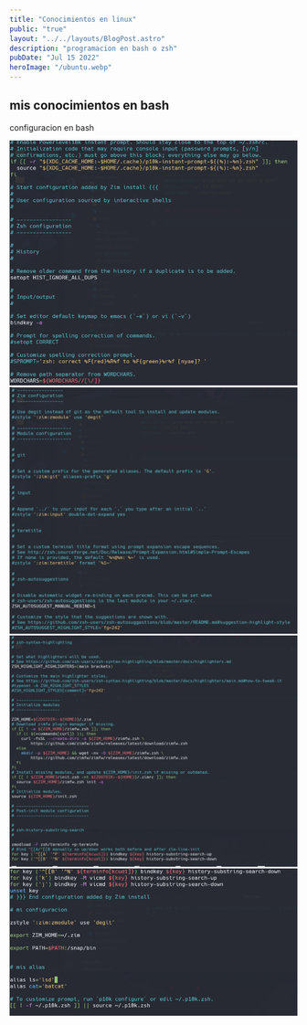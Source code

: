 ```yaml
---
title: "Conocimientos en linux"
public: "true"
layout: "../../layouts/BlogPost.astro"
description: "programacion en bash o zsh"
pubDate: "Jul 15 2022"
heroImage: "/ubuntu.webp"
---
```


## mis conocimientos en bash

configuracion en bash

![zsh](/public/zsh.png)
![zsh](/public/zsh_2.png)
![zsh](/public/zsh_3.png)
![zsh](/public/zsh_4.png)
